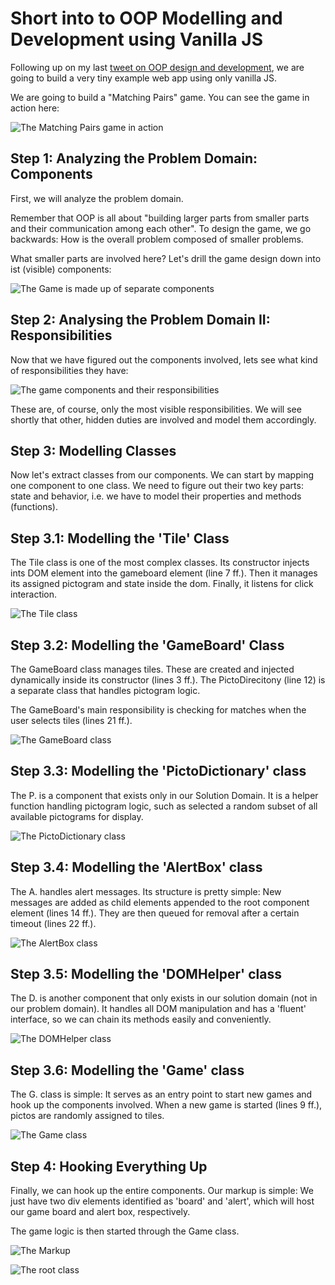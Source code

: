 # Short into to OOP Modelling and Development using Vanilla JS

Following up on my last [tweet on OOP design and development](https://twitter.com/LifeLongThinker/status/1538193675099979786), we are going to build a very tiny example web app using only vanilla JS.

We are going to build a "Matching Pairs" game. You can see the game in action here:

![The Matching Pairs game in action](./game_in_action.gif)


## Step 1: Analyzing the Problem Domain: Components

First, we will analyze the problem domain.

Remember that OOP is all about "building larger parts from smaller parts and their communication among each other". To design the game, we go backwards: How is the overall problem composed of smaller problems.

What smaller parts are involved here? Let's drill the game design down into ist (visible) components:

![The Game is made up of separate components](./components_drill_down.png)


## Step 2: Analysing the Problem Domain II: Responsibilities

Now that we have figured out the components involved, lets see what kind of responsibilities they have:

![The game components and their responsibilities](./responsibilities.png)

These are, of course, only the most visible responsibilities. We will see shortly that other, hidden duties are involved and model them accordingly.


## Step 3: Modelling Classes

Now let's extract classes from our components. We can start by mapping one component to one class. We need to figure out their two key parts: state and behavior, i.e. we have to model their properties and methods (functions).

## Step 3.1: Modelling the 'Tile' Class

The Tile class is one of the most complex classes. Its constructor injects ints DOM element into the gameboard element (line 7 ff.). Then it manages its assigned pictogram and state inside the dom. Finally, it listens for click interaction.

![The Tile class](./class_tile.png)

## Step 3.2: Modelling the 'GameBoard' Class

The GameBoard class manages tiles. These are created and injected dynamically inside its constructor (lines 3 ff.). The PictoDirecitony (line 12) is a separate class that handles pictogram logic.

 The GameBoard's main responsibility is checking for matches when the user selects tiles (lines 21 ff.).

![The GameBoard class](./class_gameboard.png)


## Step 3.3: Modelling the 'PictoDictionary' class

The P. is a component that exists only in our Solution Domain. It is a helper function handling pictogram logic, such as selected a random subset of all available pictograms for display.

![The PictoDictionary class](./class_pictosDictionary.png)

## Step 3.4: Modelling the 'AlertBox' class

The A. handles alert messages. Its structure is pretty simple: New messages are added as child elements appended to the root component element (lines 14 ff.). They are then queued for removal after a certain timeout (lines 22 ff.).

![The AlertBox class](./class_alertbox.png)

## Step 3.5: Modelling the 'DOMHelper' class

The D. is another component that only exists in our solution domain (not in our problem domain). It handles all DOM manipulation and has a 'fluent' interface, so we can chain its methods easily and conveniently.

![The DOMHelper class](./class_domhelper.png)

## Step 3.6: Modelling the 'Game' class

The G. class is simple: It serves as an entry point to start new games and hook up the components involved. When a new game is started (lines 9 ff.), pictos are randomly assigned to tiles.

![The Game class](./class_game.png)


## Step 4: Hooking Everything Up

Finally, we can hook up the entire components. Our markup is simple: We just have two div elements identified as 'board' and 'alert', which will host our game board and alert box, respectively.

The game logic is then started through the Game class.

![The Markup](./code_markup.png)

![The root class](./code_root.png)